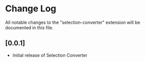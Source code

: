 # Change Log

All notable changes to the "selection-converter" extension will be documented in this file.


## [0.0.1]

- Initial release of Selection Converter